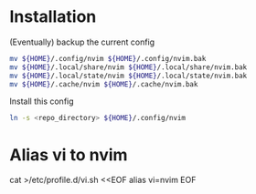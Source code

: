 # Installation

(Eventually) backup the current config

~~~bash
mv ${HOME}/.config/nvim ${HOME}/.config/nvim.bak
mv ${HOME}/.local/share/nvim ${HOME}/.local/share/nvim.bak
mv ${HOME}/.local/state/nvim ${HOME}/.local/state/nvim.bak
mv ${HOME}/.cache/nvim ${HOME}/.cache/nvim.bak
~~~

Install this config

~~~bash
ln -s <repo_directory> ${HOME}/.config/nvim
~~~

# Alias vi to nvim

cat >/etc/profile.d/vi.sh <<EOF
alias vi=nvim
EOF
